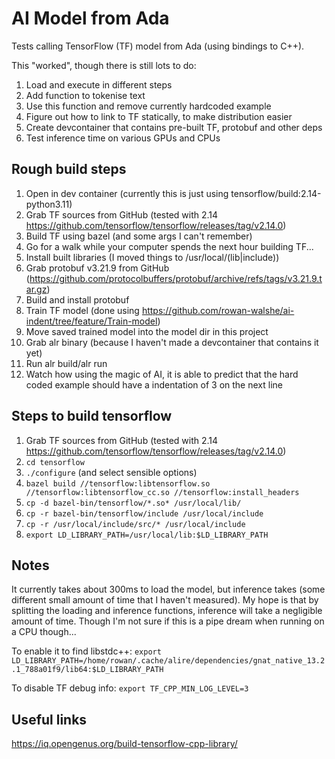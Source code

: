 # AI Model from Ada

Tests calling TensorFlow (TF) model from Ada (using bindings to C++).

This "worked", though there is still lots to do:
1. Load and execute in different steps
1. Add function to tokenise text
1. Use this function and remove currently hardcoded example
1. Figure out how to link to TF statically, to make distribution easier
1. Create devcontainer that contains pre-built TF, protobuf and other deps
1. Test inference time on various GPUs and CPUs

## Rough build steps

1. Open in dev container (currently this is just using tensorflow/build:2.14-python3.11)
1. Grab TF sources from GitHub (tested with 2.14 https://github.com/tensorflow/tensorflow/releases/tag/v2.14.0)
1. Build TF using bazel (and some args I can't remember)
1. Go for a walk while your computer spends the next hour building TF...
1. Install built libraries (I moved things to /usr/local/(lib|include))
1. Grab protobuf v3.21.9 from GitHub (https://github.com/protocolbuffers/protobuf/archive/refs/tags/v3.21.9.tar.gz)
1. Build and install protobuf
1. Train TF model (done using https://github.com/rowan-walshe/ai-indent/tree/feature/Train-model)
1. Move saved trained model into the model dir in this project
1. Grab alr binary (because I haven't made a devcontainer that contains it yet)
1. Run alr build/alr run
1. Watch how using the magic of AI, it is able to predict that the hard coded example should have a indentation of 3 on the next line

## Steps to build tensorflow
1. Grab TF sources from GitHub (tested with 2.14 https://github.com/tensorflow/tensorflow/releases/tag/v2.14.0)
1. `cd tensorflow`
1. `./configure` (and select sensible options)
1. `bazel build //tensorflow:libtensorflow.so //tensorflow:libtensorflow_cc.so //tensorflow:install_headers`
1. `cp -d bazel-bin/tensorflow/*.so* /usr/local/lib/`
1. `cp -r bazel-bin/tensorflow/include /usr/local/include`
1. `cp -r /usr/local/include/src/* /usr/local/include`
1. `export LD_LIBRARY_PATH=/usr/local/lib:$LD_LIBRARY_PATH`

## Notes

It currently takes about 300ms to load the model, but inference takes (some different small amount of time that I haven't measured). My hope is that by splitting the loading and inference functions, inference will take a negligible amount of time. Though I'm not sure if this is a pipe dream when running on a CPU though...

To enable it to find libstdc++:
`export LD_LIBRARY_PATH=/home/rowan/.cache/alire/dependencies/gnat_native_13.2.1_788a01f9/lib64:$LD_LIBRARY_PATH`

To disable TF debug info:
`export TF_CPP_MIN_LOG_LEVEL=3`

## Useful links
https://iq.opengenus.org/build-tensorflow-cpp-library/